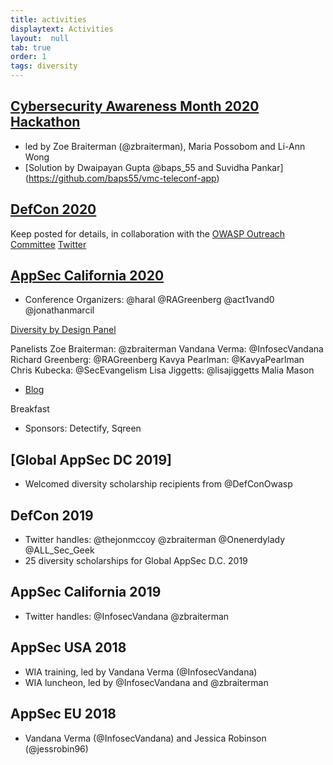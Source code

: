 ```yaml
---
title: activities
displaytext: Activities
layout:  null
tab: true
order: 1
tags: diversity
---
```



## [Cybersecurity Awareness Month 2020 Hackathon](https://www.meetup.com/womeninappsec/events/273377970) 
+ led by Zoe Braiterman (@zbraiterman), Maria Possobom and Li-Ann Wong
+ [Solution by Dwaipayan Gupta @baps_55 and Suvidha Pankar] (https://github.com/baps55/vmc-teleconf-app)


## [DefCon 2020](https://owasp.org/www-staff/projects/202008-Defcon-28.html)
Keep posted for details, in collaboration with the [OWASP Outreach Committee](mailto:outreach@owasp.org)
[Twitter](https://twitter.com/DefConOwasp)




## [AppSec California 2020](https://2020.appseccalifornia.org/)

+ Conference Organizers:  @haral @RAGreenberg @act1vand0 @jonathanmarcil

[Diversity by Design Panel](https://youtube.com/)

Panelists
Zoe Braiterman:  @zbraiterman
Vandana Verma:  @InfosecVandana
Richard Greenberg:  @RAGreenberg
Kavya Pearlman:  @KavyaPearlman
Chris Kubecka:  @SecEvangelism
Lisa Jiggetts:  @lisajiggetts
Malia Mason

+ [Blog](https://medium.com/@zbraiterman/reflecting-on-our-owasp-appsec-california-2020-diversity-by-design-panel-eb40231d5609)

Breakfast
+ Sponsors:  Detectify, Sqreen




## [Global AppSec DC 2019]
+ Welcomed diversity scholarship recipients from @DefConOwasp



## DefCon 2019

+ Twitter handles:  @thejonmccoy @zbraiterman @Onenerdylady @ALL_Sec_Geek
+ 25 diversity scholarships for Global AppSec D.C. 2019


## AppSec California 2019

+ Twitter handles: @InfosecVandana @zbraiterman



## AppSec USA 2018
+ WIA training, led by Vandana Verma (@InfosecVandana)
+ WIA luncheon, led by @InfosecVandana and @zbraiterman


## AppSec EU 2018

+ Vandana Verma (@InfosecVandana) and Jessica Robinson (@jessrobin96)





